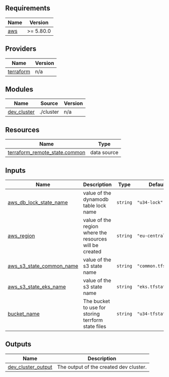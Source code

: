 <!-- BEGIN_TF_DOCS -->
## Requirements

| Name | Version |
|------|---------|
| <a name="requirement_aws"></a> [aws](#requirement\_aws) | >= 5.80.0 |

## Providers

| Name | Version |
|------|---------|
| <a name="provider_terraform"></a> [terraform](#provider\_terraform) | n/a |

## Modules

| Name | Source | Version |
|------|--------|---------|
| <a name="module_dev_cluster"></a> [dev\_cluster](#module\_dev\_cluster) | ./cluster | n/a |

## Resources

| Name | Type |
|------|------|
| [terraform_remote_state.common](https://registry.terraform.io/providers/hashicorp/terraform/latest/docs/data-sources/remote_state) | data source |

## Inputs

| Name | Description | Type | Default | Required |
|------|-------------|------|---------|:--------:|
| <a name="input_aws_db_lock_state_name"></a> [aws\_db\_lock\_state\_name](#input\_aws\_db\_lock\_state\_name) | value of the dynamodb table lock name | `string` | `"u34-lock"` | no |
| <a name="input_aws_region"></a> [aws\_region](#input\_aws\_region) | value of the region where the resources will be created | `string` | `"eu-central-1"` | no |
| <a name="input_aws_s3_state_common_name"></a> [aws\_s3\_state\_common\_name](#input\_aws\_s3\_state\_common\_name) | value of the s3 state name | `string` | `"common.tfstate"` | no |
| <a name="input_aws_s3_state_eks_name"></a> [aws\_s3\_state\_eks\_name](#input\_aws\_s3\_state\_eks\_name) | value of the s3 state name | `string` | `"eks.tfstate"` | no |
| <a name="input_bucket_name"></a> [bucket\_name](#input\_bucket\_name) | The bucket to use for storing terrform state files | `string` | `"u34-tfstate"` | no |

## Outputs

| Name | Description |
|------|-------------|
| <a name="output_dev_cluster_output"></a> [dev\_cluster\_output](#output\_dev\_cluster\_output) | The output of the created dev cluster. |
<!-- END_TF_DOCS -->
